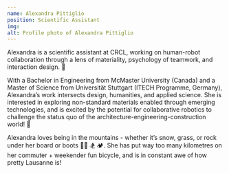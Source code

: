 ```yaml
---
name: Alexandra Pittiglio
position: Scientific Assistant
img: 
alt: Profile photo of Alexandra Pittiglio
---
```

Alexandra is a scientific assistant at CRCL, working on human-robot collaboration through a lens of materiality, psychology of teamwork, and interaction design. 🤖

With a Bachelor in Engineering from McMaster University (Canada) and a Master of Science from Universität Stuttgart (ITECH Programme, Germany), Alexandra’s work intersects design, humanities, and applied science. She is interested in exploring non-standard materials enabled through emerging technologies, and is excited by the potential for collaborative robotics to challenge the status quo of the architecture-engineering-construction world! 🚀

Alexandra loves being in the mountains - whether it’s snow, grass, or rock under her board or boots 🚵‍♀️ 🏂 🏕️. She has put way too many kilometres on her commuter + weekender fun bicycle, and is in constant awe of how pretty Lausanne is!